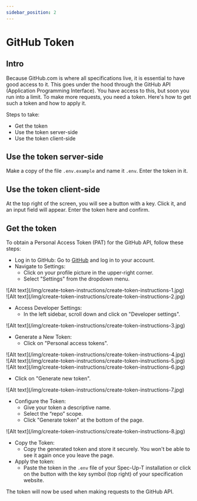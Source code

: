 ```yaml
---
sidebar_position: 2
---
```


# GitHub Token

## Intro

Because GitHub.com is where all specifications live, it is essential to have good access to it. This goes under the hood through the GitHub API (Application Programming Interface). You have access to this, but soon you run into a limit. To make more requests, you need a token. Here's how to get such a token and how to apply it.

Steps to take:

- Get the token
- Use the token server-side
- Use the token client-side

## Use the token server-side

Make a copy of the file `.env.example` and name it `.env`. Enter the token in it.

## Use the token client-side

At the top right of the screen, you will see a button with a key. Click it, and an input field will appear. Enter the token here and confirm.


## Get the token

To obtain a Personal Access Token (PAT) for the GitHub API, follow these steps:

- Log in to GitHub: Go to [GitHub](https://github.com) and log in to your account.
- Navigate to Settings:
  - Click on your profile picture in the upper-right corner.
  - Select "Settings" from the dropdown menu.


<!-- <img class="image-xlarge" src={require('/static/img/create-token-instructions/create-token-instructions-1.jpg').default} alt="instructions how to create a token" /> -->

<div class='image-large'>
![Alt text](/img/create-token-instructions/create-token-instructions-1.jpg)
</div>

<div class='image-large'>
![Alt text](/img/create-token-instructions/create-token-instructions-2.jpg)
</div>


- Access Developer Settings:
  - In the left sidebar, scroll down and click on "Developer settings".
  
<div class='image-large'>
![Alt text](/img/create-token-instructions/create-token-instructions-3.jpg)
</div>


- Generate a New Token:
  - Click on "Personal access tokens".

<div class='image-large'>
![Alt text](/img/create-token-instructions/create-token-instructions-4.jpg)
</div>

<div class='image-large'>
![Alt text](/img/create-token-instructions/create-token-instructions-5.jpg)
</div>

<div class='image-large'>
![Alt text](/img/create-token-instructions/create-token-instructions-6.jpg)
</div>

  - Click on "Generate new token".



<div class='image-large'>
![Alt text](/img/create-token-instructions/create-token-instructions-7.jpg)
</div>




- Configure the Token:
  - Give your token a descriptive name.
  - Select the “repo” scope.
  - Click "Generate token" at the bottom of the page.

<div class='image-large'>
![Alt text](/img/create-token-instructions/create-token-instructions-8.jpg)
</div>

- Copy the Token:
  - Copy the generated token and store it securely. You won't be able to see it again once you leave the page.
- Apply the token:
  - Paste the token in the `.env` file of your Spec-Up-T installation or click on the button with the key symbol (top right) of your specification website.

The token will now be used when making requests to the GitHub API.

